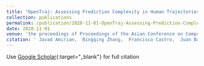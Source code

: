 ```yaml
---
title: "OpenTraj: Assessing Prediction Complexity in Human Trajectories Datasets"
collection: publications
permalink: /publication/2020-11-01-OpenTraj-Assessing-Prediction-Complexity-in-Human-Trajectories-Datasets
date: 2020-11-01
venue: 'the proceedings of Proceedings of the Asian Conference on Computer Vision (ACCV)'
citation: ' Javad Amirian,  Bingqing Zhang,  Francisco Castro,  Juan Baldelomar,  Jean-Bernard Hayet,  Julien Pettre, &quot;OpenTraj: Assessing Prediction Complexity in Human Trajectories Datasets.&quot; the proceedings of Proceedings of the Asian Conference on Computer Vision (ACCV), 2020.'
---
```

Use [Google Scholar](https://scholar.google.com/scholar?q=OpenTraj:+Assessing+Prediction+Complexity+in+Human+Trajectories+Datasets){:target="_blank"} for full citation